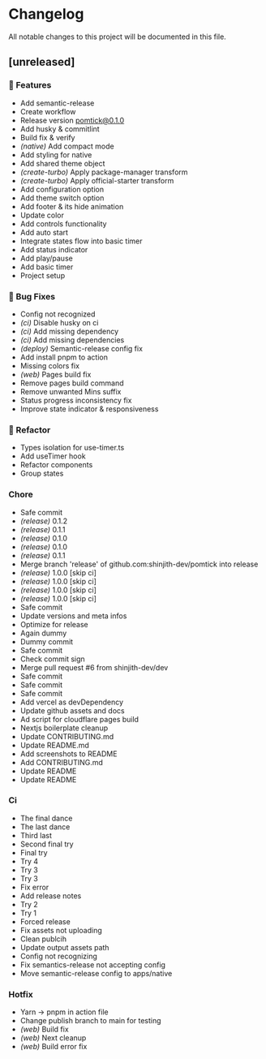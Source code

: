 # Changelog

All notable changes to this project will be documented in this file.

## [unreleased]

### 🚀 Features

- Add semantic-release
- Create workflow
- Release version pomtick@0.1.0
- Add husky & commitlint
- Build fix & verify
- *(native)* Add compact mode
- Add styling for native
- Add shared theme object
- *(create-turbo)* Apply package-manager transform
- *(create-turbo)* Apply official-starter transform
- Add configuration option
- Add theme switch option
- Add footer & its hide animation
- Update color
- Add controls functionality
- Add auto start
- Integrate states flow into basic timer
- Add status indicator
- Add play/pause
- Add basic timer
- Project setup

### 🐛 Bug Fixes

- Config not recognized
- *(ci)* Disable husky  on ci
- *(ci)* Add missing dependency
- *(ci)* Add missing dependencies
- *(deploy)* Semantic-release config fix
- Add install pnpm to action
- Missing colors fix
- *(web)* Pages build fix
- Remove pages build command
- Remove unwanted Mins suffix
- Status progress inconsistency fix
- Improve state indicator & responsiveness

### 🚜 Refactor

- Types isolation for use-timer.ts
- Add useTimer hook
- Refactor components
- Group states

### Chore

- Safe commit
- *(release)* 0.1.2
- *(release)* 0.1.1
- *(release)* 0.1.0
- *(release)* 0.1.0
- *(release)* 0.1.1
- Merge branch 'release' of github.com:shinjith-dev/pomtick into release
- *(release)* 1.0.0 [skip ci]
- *(release)* 1.0.0 [skip ci]
- *(release)* 1.0.0 [skip ci]
- *(release)* 1.0.0 [skip ci]
- Safe commit
- Update versions and meta infos
- Optimize for release
- Again dummy
- Dummy commit
- Safe commit
- Check commit sign
- Merge pull request #6 from shinjith-dev/dev
- Safe commit
- Safe commit
- Safe commit
- Add vercel as devDependency
- Update github assets and docs
- Ad script for cloudflare pages build
- Nextjs boilerplate cleanup
- Update CONTRIBUTING.md
- Update README.md
- Add screenshots to README
- Add CONTRIBUTING.md
- Update README
- Update README

### Ci

- The final dance
- The last dance
- Third last
- Second final try
- Final try
- Try 4
- Try 3
- Try 3
- Fix error
- Add release notes
- Try 2
- Try 1
- Forced release
- Fix assets not uploading
- Clean publcih
- Update output assets path
- Config not recognizing
- Fix semantics-release not accepting config
- Move semantic-release config to apps/native

### Hotfix

- Yarn -> pnpm in action file
- Change publish branch to main for testing
- *(web)* Build fix
- *(web)* Next cleanup
- *(web)* Build error fix

<!-- generated by git-cliff -->

